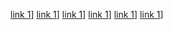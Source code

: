 
[link 1](https://mybinder.org/badge_logo.svg)]
[link 1](https://mybinder.org/badge_logo.svg)]
[link 1](https://mybinder.org/badge_logo.svg)]
[link 1](https://mybinder.org/badge_logo.svg)]
[link 1](https://mybinder.org/badge_logo.svg)]
[link 1](https://mybinder.org/badge_logo.svg)]
